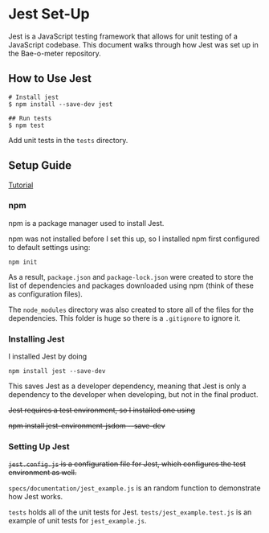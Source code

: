 # Jest Set-Up

Jest is a JavaScript testing framework that allows for unit testing of a JavaScript codebase. This document walks through how Jest was set up in the Bae-o-meter repository.

## How to Use Jest

```shell
# Install jest
$ npm install --save-dev jest

## Run tests
$ npm test
```
Add unit tests in the `tests` directory.

## Setup Guide
[Tutorial](https://jestjs.io/docs/getting-started)

### npm
npm is a package manager used to install Jest.

npm was not installed before I set this up, so I installed npm first configured to default settings using:
```shell
npm init
```
As a result, `package.json` and `package-lock.json` were created to store the list of dependencies and packages downloaded using npm (think of these as configuration files).

The `node_modules` directory was also created to store all of the files for the dependencies. This folder is huge so there is a `.gitignore` to ignore it.

### Installing Jest

I installed Jest by doing
```shell
npm install jest --save-dev
```
This saves Jest as a developer dependency, meaning that Jest is only a dependency to the developer when developing, but not in the final product.

~~Jest requires a test environment, so I installed one using~~

~~npm install jest-environment-jsdom --save-dev~~


### Setting Up Jest

~~`jest.config.js` is a configuration file for Jest, which configures the test environment as well.~~

`specs/documentation/jest_example.js` is an random function to demonstrate how Jest works.

`tests` holds all of the unit tests for Jest. `tests/jest_example.test.js` is an example of unit tests for `jest_example.js`.
